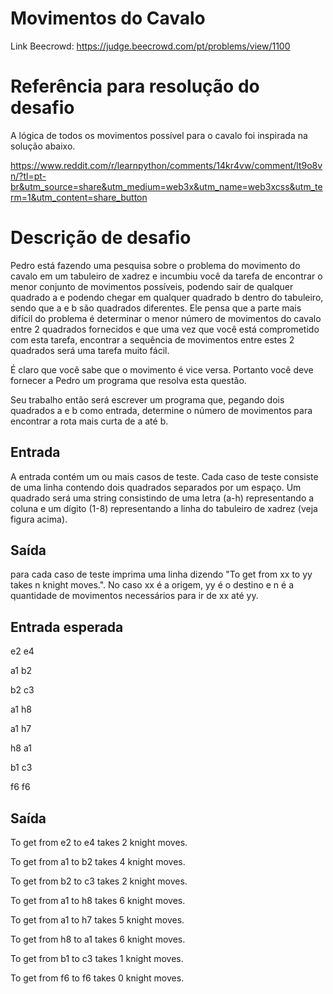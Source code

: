 # Movimentos do Cavalo

Link Beecrowd: https://judge.beecrowd.com/pt/problems/view/1100

# Referência para resolução do desafio

A lógica de todos os movimentos possível para o cavalo foi inspirada na solução abaixo.

https://www.reddit.com/r/learnpython/comments/14kr4vw/comment/lt9o8vn/?tl=pt-br&utm_source=share&utm_medium=web3x&utm_name=web3xcss&utm_term=1&utm_content=share_button

# Descrição de desafio

Pedro está fazendo uma pesquisa sobre o problema do movimento do cavalo em um tabuleiro de xadrez e incumbiu você da tarefa de encontrar o menor conjunto de movimentos possíveis, podendo sair de qualquer quadrado a e podendo chegar em qualquer quadrado b dentro do tabuleiro, sendo que a e b são quadrados diferentes. Ele pensa que a parte mais difícil do problema é determinar o menor número de movimentos do cavalo entre 2 quadrados fornecidos e que uma vez que você está comprometido com esta tarefa, encontrar a sequência de movimentos entre estes 2 quadrados será uma tarefa muito fácil.

É claro que você sabe que o movimento é vice versa. Portanto você deve fornecer a Pedro um programa que resolva esta questão.

Seu trabalho então será escrever um programa que, pegando dois quadrados a e b como entrada, determine o número de movimentos para encontrar a rota mais curta de a até b.

## Entrada

A entrada contém um ou mais casos de teste. Cada caso de teste consiste de uma linha contendo dois quadrados separados por um espaço. Um quadrado será uma string consistindo de uma letra (a-h) representando a coluna e um dígito (1-8) representando a linha do tabuleiro de xadrez (veja figura acima).

## Saída

para cada caso de teste imprima uma linha dizendo "To get from xx to yy takes n knight moves.". No caso xx é a origem, yy é o destino e n é a quantidade de movimentos necessários para ir de xx  até yy.

## Entrada esperada

e2 e4

a1 b2

b2 c3

a1 h8

a1 h7

h8 a1

b1 c3

f6 f6

## Saída

To get from e2 to e4 takes 2 knight moves.

To get from a1 to b2 takes 4 knight moves.

To get from b2 to c3 takes 2 knight moves.

To get from a1 to h8 takes 6 knight moves.

To get from a1 to h7 takes 5 knight moves.

To get from h8 to a1 takes 6 knight moves.

To get from b1 to c3 takes 1 knight moves.

To get from f6 to f6 takes 0 knight moves.
